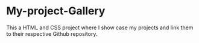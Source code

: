 # My-project-Gallery
This a HTML and CSS project where I show case my projects and link them to their respective Github repository.
